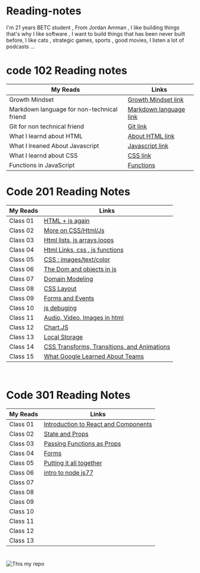 # Reading-notes
I'm 21 years BETC student , From Jordan Amman , I like building things that's why I like software , I  want to build things that has been never built before, I like cats , strategic games, sports , good movies, I listen a lot of podcasts ...

#  

# code 102 Reading notes

My Reads |Links
------------ | -------------
Growth Mindset  | [Growth Mindset link](https://abdallah-abu-hussein.github.io/reading-notes/Growth%20mindset)
Markdown language for  non-technical friend  | [Markdown language link](https://abdallah-abu-hussein.github.io/reading-notes/codeFellows-102/Read01)
Git for non technical friend | [Git link](https://abdallah-abu-hussein.github.io/reading-notes/codeFellows-102/Read02)
What I learnd about HTML | [About HTML link](https://abdallah-abu-hussein.github.io/reading-notes/codeFellows-102/Read03)
What I lreaned About Javascript | [Javascript link](https://abdallah-abu-hussein.github.io/reading-notes/codeFellows-102/Read04)
What I learnd about CSS |  [CSS link](https://abdallah-abu-hussein.github.io/reading-notes/codeFellows-102/Read05)
Functions in JavaScript  | [Functions](https://abdallah-abu-hussein.github.io/reading-notes/codeFellows-102/Read07)

#

# Code 201 Reading Notes

My Reads |    Links
------------ | -------------
Class 01   | [HTML + js again](https://abdallah-abu-hussein.github.io/reading-notes/codeFellows-201/class-01)
Class 02   | [More on CSS/Html/Js](https://abdallah-abu-hussein.github.io/reading-notes/codeFellows-201/class-02)
Class 03   |[Html lists, js arrays,loops](https://abdallah-abu-hussein.github.io/reading-notes/codeFellows-201/class-03)
Class 04   |[Html Links, css , js functions](https://abdallah-abu-hussein.github.io/reading-notes/codeFellows-201/class-04)
Class 05   |[CSS : images/text/color](https://abdallah-abu-hussein.github.io/reading-notes/codeFellows-201/class-05)
Class 06   |[The Dom and objects in js](https://abdallah-abu-hussein.github.io/reading-notes/codeFellows-201/class-06)
Class 07   |[Domain Modeling](https://abdallah-abu-hussein.github.io/reading-notes/codeFellows-201/class-07)
Class 08   |[CSS Layout](https://abdallah-abu-hussein.github.io/reading-notes/codeFellows-201/class-08)
Class 09   |[Forms and Events](https://abdallah-abu-hussein.github.io/reading-notes/codeFellows-201/class-09)
Class 10   |[js debuging](https://abdallah-abu-hussein.github.io/reading-notes/codeFellows-201/class-10)
Class 11   |[Audio, Video, Images in html](https://abdallah-abu-hussein.github.io/reading-notes/codeFellows-201/class-11)
Class 12   |[Chart.JS](https://abdallah-abu-hussein.github.io/reading-notes/codeFellows-201/class-12)
Class 13   |[Local Storage](https://abdallah-abu-hussein.github.io/reading-notes/codeFellows-201/class-13)
Class 14   |[CSS Transforms, Transitions, and Animations](https://abdallah-abu-hussein.github.io/reading-notes/codeFellows-201/class-14)
Class 15   |[What Google Learned About Teams](https://abdallah-abu-hussein.github.io/reading-notes/codeFellows-201/class-15)


<br>

# Code 301 Reading Notes

My Reads |    Links
------------ | -------------
Class 01   | [Introduction to React and Components](https://abdallah-abu-hussein.github.io/reading-notes/codeFellows-301/class-01)
Class 02   | [State and Props](https://abdallah-abu-hussein.github.io/reading-notes/codeFellows-301/class-02)
Class 03   | [Passing Functions as Props](https://abdallah-abu-hussein.github.io/reading-notes/codeFellows-301/class-03)
Class 04   | [Forms](https://abdallah-abu-hussein.github.io/reading-notes/codeFellows-301/class-04)
Class 05   | [ Putting it all together](https://abdallah-abu-hussein.github.io/reading-notes/codeFellows-301/class-05)
Class 06  | [intro to node js77](https://abdallah-abu-hussein.github.io/reading-notes/codeFellows-301/class-0688)
Class 07  | [](https://abdallah-abu-hussein.github.io/reading-notes/codeFellows-301/class-07)
Class 08  | [](https://abdallah-abu-hussein.github.io/reading-notes/codeFellows-301/class-08)
Class 09  | [](https://abdallah-abu-hussein.github.io/reading-notes/codeFellows-301/class-09)
Class 10  | [](https://abdallah-abu-hussein.github.io/reading-notes/codeFellows-301/class-10)
Class 11  | [](https://abdallah-abu-hussein.github.io/reading-notes/codeFellows-301/class-11)
Class 12  | [](https://abdallah-abu-hussein.github.io/reading-notes/codeFellows-301/class-12)
Class 13  | [](https://abdallah-abu-hussein.github.io/reading-notes/codeFellows-301/class-13)





#
![This my repo](https://i.redd.it/66pe7g9wtnr21.jpg)
#